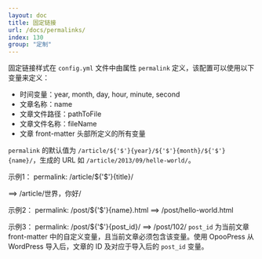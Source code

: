 ```yaml
---
layout: doc
title: 固定链接
url: /docs/permalinks/
index: 130
group: "定制"
---
```


固定链接样式在 `config.yml` 文件中由属性 `permalink` 定义，该配置可以使用以下变量来定义：
- 时间变量：year, month, day, hour, minute, second 
- 文章名称：name
- 文章文件路径：pathToFile
- 文章文件名称：fileName
- 文章 front-matter 头部所定义的所有变量

`permalink` 的默认值为 `/article/${'$'}{year}/${'$'}{month}/${'$'}{name}/`，生成的 URL 如 `/article/2013/09/helle-world/`。

示例1：
	permalink: /article/${'$'}{title}/

==>
	/article/世界，你好/

示例2：
	permalink: /post/${'$'}{name}.html
==>
	/post/hello-world.html

示例3：
	permalink: /post/${'$'}{post_id}/
==>
	/post/102/
`post_id` 为当前文章 front-matter 中的自定义变量，且当前文章必须包含该变量。使用 OpooPress 从 WordPress 导入后，文章的 ID 及对应于导入后的 `post_id` 变量。
